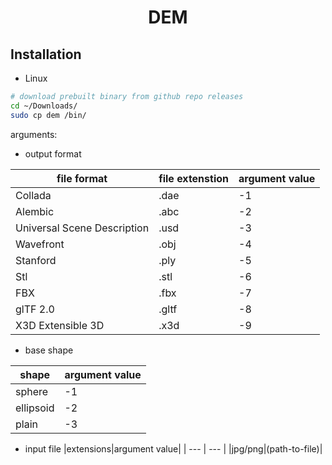 <h1 align="center">DEM</h1>

## Installation

- Linux

```bash
# download prebuilt binary from github repo releases
cd ~/Downloads/
sudo cp dem /bin/
```

arguments:

- output format

| file format | file extenstion | argument value |
| --- | --- | ---|
|Collada|.dae|-1|
|Alembic|.abc|-2|
|Universal Scene Description|.usd|-3|
|Wavefront|.obj|-4|
|Stanford|.ply|-5|
|Stl|.stl|-6|
|FBX|.fbx|-7|
|glTF 2.0|.gltf|-8|
|X3D Extensible 3D|.x3d|-9|

- base shape

|shape|argument value|
| --- | --- |
|sphere|-1|
|ellipsoid|-2|
|plain|-3|

- input file
|extensions|argument value|
| --- | --- |
|jpg/png|(path-to-file)|